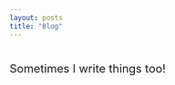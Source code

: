 ```yaml
---
layout: posts
title: "Blog"
---
```


<p style="font-size:20px; margin-top:40px;">
Sometimes I write things too!
</p>